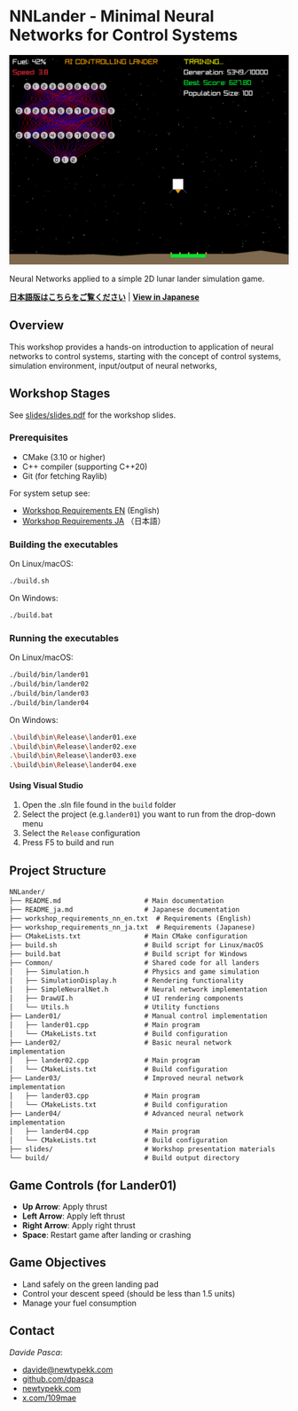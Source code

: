 # NNLander - Minimal Neural Networks for Control Systems

![NNLander Screenshot](screenshot.png)

Neural Networks applied to a simple 2D lunar lander simulation game.

**[日本語版はこちらをご覧ください](README_ja.md)** | **[View in Japanese](README_ja.md)**

## Overview

This workshop provides a hands-on introduction to application of neural networks to control systems,
starting with the concept of control systems, simulation environment, input/output of neural networks,

## Workshop Stages

See [slides/slides.pdf](slides/slides.pdf) for the workshop slides.

### Prerequisites

- CMake (3.10 or higher)
- C++ compiler (supporting C++20)
- Git (for fetching Raylib)

For system setup see:
- [Workshop Requirements EN](workshop_requirements_nn_en.txt) (English)
- [Workshop Requirements JA](workshop_requirements_nn_ja.txt) （日本語）

### Building the executables

On Linux/macOS:
```bash
./build.sh
```

On Windows:
```bash
./build.bat
```

### Running the executables

On Linux/macOS:
```bash
./build/bin/lander01
./build/bin/lander02
./build/bin/lander03
./build/bin/lander04
```

On Windows:
```bash
.\build\bin\Release\lander01.exe
.\build\bin\Release\lander02.exe
.\build\bin\Release\lander03.exe
.\build\bin\Release\lander04.exe
```

#### Using Visual Studio

1. Open the .sln file found in the `build` folder
2. Select the project (e.g.`lander01`) you want to run from the drop-down menu
3. Select the `Release` configuration
4. Press F5 to build and run

## Project Structure

```
NNLander/
├── README.md                     # Main documentation
├── README_ja.md                  # Japanese documentation
├── workshop_requirements_nn_en.txt  # Requirements (English)
├── workshop_requirements_nn_ja.txt  # Requirements (Japanese)
├── CMakeLists.txt                # Main CMake configuration
├── build.sh                      # Build script for Linux/macOS
├── build.bat                     # Build script for Windows
├── Common/                       # Shared code for all landers
│   ├── Simulation.h              # Physics and game simulation
│   ├── SimulationDisplay.h       # Rendering functionality
│   ├── SimpleNeuralNet.h         # Neural network implementation
│   ├── DrawUI.h                  # UI rendering components
│   └── Utils.h                   # Utility functions
├── Lander01/                     # Manual control implementation
│   ├── lander01.cpp              # Main program
│   └── CMakeLists.txt            # Build configuration
├── Lander02/                     # Basic neural network implementation
│   ├── lander02.cpp              # Main program
│   └── CMakeLists.txt            # Build configuration
├── Lander03/                     # Improved neural network implementation
│   ├── lander03.cpp              # Main program
│   └── CMakeLists.txt            # Build configuration
├── Lander04/                     # Advanced neural network implementation
│   ├── lander04.cpp              # Main program
│   └── CMakeLists.txt            # Build configuration
├── slides/                       # Workshop presentation materials
└── build/                        # Build output directory
```

## Game Controls (for Lander01)

- **Up Arrow**: Apply thrust
- **Left Arrow**: Apply left thrust
- **Right Arrow**: Apply right thrust
- **Space**: Restart game after landing or crashing

## Game Objectives

- Land safely on the green landing pad
- Control your descent speed (should be less than 1.5 units)
- Manage your fuel consumption

## Contact

*Davide Pasca*:
- [davide@newtypekk.com](mailto:davide@newtypekk.com)
- [github.com/dpasca](https://github.com/dpasca)
- [newtypekk.com](https://newtypekk.com)
- [x.com/109mae](https://x.com/109mae)